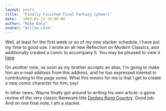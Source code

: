 ```yaml
---
layout: posts
title:  "Finally Finished Final Fantasy (phew!)"
date:   2003-01-22 19:00:00
author: "Mike Daly"
avatar: "willow_calm"
---
```

Well, at least for the first week or so of my new slacker schedule, I have put my time to good use. I wrote an all new Reflection on Modern Classics, and additionally created a comic to accompany it. You may be pleased to view it [here](/otc.html?view=specific&item=19)

 On another note, as soon as my brother accepts an alias, I'm going to make him an e-mail address from this address, and he has expressed interest in contributing to the page some. What this means for me is that I get to create a new comic character for him, yay!

 In other news, Wayne finally got around to writing his own article: a game review of the very classic Rareware title [Donkey Kong Country](/otc.html?view=specific&item=20). Good job. And on one final note, I am a slacker.